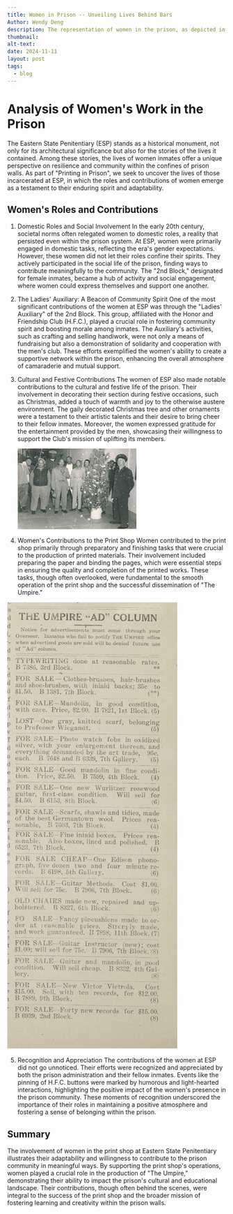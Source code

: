 ```yaml
---
title: Women in Prison -- Unveiling Lives Behind Bars
Author: Wendy Deng
description: The representation of women in the prison, as depicted in "The Umpire," highlights their roles and contributions within the Eastern State Penitentiary (ESP). Although women were not directly involved in the print shop or the production of "The Umpire," they played significant roles in the prison's social and domestic spheres.
thumbnail: 
alt-text: 
date: 2024-11-11
layout: post
tags:
  - blog
---
```


# Analysis of Women's Work in the Prison

The Eastern State Penitentiary (ESP) stands as a historical monument, not only for its architectural significance but also for the stories of the lives it contained. Among these stories, the lives of women inmates offer a unique perspective on resilience and community within the confines of prison walls. As part of "Printing in Prison", we seek to uncover the lives of those incarcerated at ESP, in which the roles and contributions of women emerge as a testament to their enduring spirit and adaptability.

## Women's Roles and Contributions

1. Domestic Roles and Social Involvement
  In the early 20th century, societal norms often relegated women to domestic roles, a reality that persisted even within the prison system. At ESP, women were primarily engaged in domestic tasks, reflecting the era's gender expectations. However, these women did not let their roles confine their spirits. They actively participated in the social life of the prison, finding ways to contribute meaningfully to the community. The "2nd Block," designated for female inmates, became a hub of activity and social engagement, where women could express themselves and support one another.

2. The Ladies' Auxiliary: A Beacon of Community Spirit
  One of the most significant contributions of the women at ESP was through the "Ladies' Auxiliary" of the 2nd Block. This group, affiliated with the Honor and Friendship Club (H.F.C.), played a crucial role in fostering community spirit and boosting morale among inmates. The Auxiliary's activities, such as crafting and selling handiwork, were not only a means of fundraising but also a demonstration of solidarity and cooperation with the men's club. These efforts exemplified the women's ability to create a supportive network within the prison, enhancing the overall atmosphere of camaraderie and mutual support.

3. Cultural and Festive Contributions
  The women of ESP also made notable contributions to the cultural and festive life of the prison. Their involvement in decorating their section during festive occasions, such as Christmas, added a touch of warmth and joy to the otherwise austere environment. The gaily decorated Christmas tree and other ornaments were a testament to their artistic talents and their desire to bring cheer to their fellow inmates. Moreover, the women expressed gratitude for the entertainment provided by the men, showcasing their willingness to support the Club's mission of uplifting its members.

     <img src="/assets/img/wendy-christmas-tree.jpeg" alt="Christmas Tree in ESP" class="center-image">

4. Women's Contributions to the Print Shop
  Women contributed to the print shop primarily through preparatory and finishing tasks that were crucial to the production of printed materials. Their involvement included preparing the paper and binding the pages, which were essential steps in ensuring the quality and completion of the printed works. These tasks, though often overlooked, were fundamental to the smooth operation of the print shop and the successful dissemination of "The Umpire."

  <img src="/assets/img/wendy-print-shop.png" alt="Umpire Ad Column" class="center-image">

5. Recognition and Appreciation
  The contributions of the women at ESP did not go unnoticed. Their efforts were recognized and appreciated by both the prison administration and their fellow inmates. Events like the pinning of H.F.C. buttons were marked by humorous and light-hearted interactions, highlighting the positive impact of the women's presence in the prison community. These moments of recognition underscored the importance of their roles in maintaining a positive atmosphere and fostering a sense of belonging within the prison.

## Summary
The involvement of women in the print shop at Eastern State Penitentiary illustrates their adaptability and willingness to contribute to the prison community in meaningful ways. By supporting the print shop's operations, women played a crucial role in the production of "The Umpire," demonstrating their ability to impact the prison's cultural and educational landscape. Their contributions, though often behind the scenes, were integral to the success of the print shop and the broader mission of fostering learning and creativity within the prison walls.
